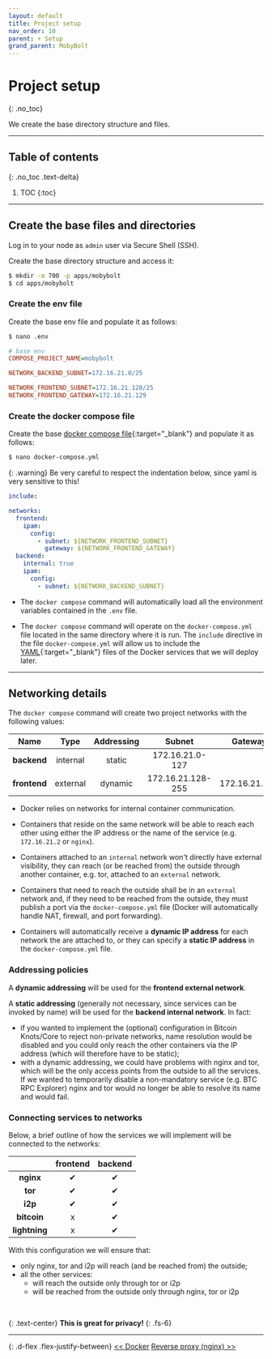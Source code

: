 ```yaml
---
layout: default
title: Project setup
nav_order: 10
parent: + Setup
grand_parent: MobyBolt
---
```

<!-- markdownlint-disable MD014 MD022 MD025 MD033 MD040 -->

# Project setup
{: .no_toc}

We create the base directory structure and files.

---

## Table of contents
{: .no_toc .text-delta}

1. TOC
{:toc}

---

## Create the base files and directories

Log in to your node as `admin` user via Secure Shell (SSH).

Create the base directory structure and access it:

   ```sh
   $ mkdir -m 700 -p apps/mobybolt
   $ cd apps/mobybolt
   ```

### Create the env file

Create the base env file and populate it as follows:

```sh
$ nano .env
```

```ini
# base env
COMPOSE_PROJECT_NAME=mobybolt

NETWORK_BACKEND_SUBNET=172.16.21.0/25

NETWORK_FRONTEND_SUBNET=172.16.21.128/25
NETWORK_FRONTEND_GATEWAY=172.16.21.129

```

### Create the docker compose file

Create the base [docker compose file](https://docs.docker.com/compose/compose-file/compose-file-v3/){:target="_blank"} and populate it as follows:

```sh
$ nano docker-compose.yml
```

{: .warning}
Be very careful to respect the indentation below, since yaml is very sensitive to this!

```yaml
include:

networks:
  frontend:
    ipam:
      config:
        - subnet: ${NETWORK_FRONTEND_SUBNET}
          gateway: ${NETWORK_FRONTEND_GATEWAY}
  backend:
    internal: true
    ipam:
      config:
        - subnet: ${NETWORK_BACKEND_SUBNET}

```

- The `docker compose` command will automatically load all the environment variables contained in the `.env` file.

- The `docker compose` command will operate on the `docker-compose.yml` file located in the same directory where it is run. The `include` directive in the file `docker-compose.yml` will allow us to include the [YAML](https://yaml.org/){:target="_blank"} files of the Docker services that we will deploy later.

---

## Networking details

The `docker compose` command will create two project networks with the following values:

**Name** | **Type** | **Addressing** | **Subnet** | **Gateway** |
:---:|:---:|:---:|:---:|:---:
**backend** | internal | static | 172.16.21.0-127 | |
**frontend** | external | dynamic | 172.16.21.128-255 | 172.16.21.129 |

- Docker relies on networks for internal container communication.

- Containers that reside on the same network will be able to reach each other using either the IP address or the name of the service (e.g. `172.16.21.2` or `nginx`).

- Containers attached to an `internal` network won't directly have external visibility, they can reach (or be reached from) the outside through another container, e.g. tor, attached to an `external` network.

- Containers that need to reach the outside shall be in an `external` network and, if they need to be reached from the outside, they must publish a port via the `docker-compose.yml` file (Docker will automatically handle NAT, firewall, and port forwarding).

- Containers will automatically receive a **dynamic IP address** for each network the are attached to, or they can specify a **static IP address** in the `docker-compose.yml` file.

### Addressing policies

A **dynamic addressing** will be used for the **frontend external network**.

A **static addressing** (generally not necessary, since services can be invoked by name) will be used for the **backend internal network**. In fact:
- if you wanted to implement the (optional) configuration in Bitcoin Knots/Core to reject non-private networks, name resolution would be disabled and you could only reach the other containers via the IP address (which will therefore have to be static);
- with a dynamic addressing, we could have problems with nginx and tor, which will be the only access points from the outside to all the services. If we wanted to temporarily disable a non-mandatory service (e.g. BTC RPC Explorer) nginx and tor would no longer be able to resolve its name and would fail.

### Connecting services to networks

Below, a brief outline of how the services we will implement will be connected to the networks:

| | **frontend** | **backend** |
:---:|:---:|:---:
| **nginx** | &#10004; | &#10004; |
| **tor** | &#10004; | &#10004; |
| **i2p** | &#10004; | &#10004; |
| **bitcoin** | x | &#10004; |
| **lightning** | x | &#10004; |

With this configuration we will ensure that:
- only nginx, tor and i2p will reach (and be reached from) the outside;
- all the other services:
  - will reach the outside only through tor or i2p
  - will be reached from the outside only through nginx, tor or i2p

<br/>

{: .text-center}
**This is great for privacy!**
{: .fs-6}

---

{: .d-flex .flex-justify-between}
[<< Docker](../../system/docker)
[Reverse proxy (nginx) >>](reverse-proxy)
